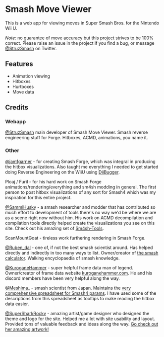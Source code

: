 # Smash Move Viewer
This is a web app for viewing moves in Super Smash Bros. for the Nintendo Wii U.

_Note:_ no guarantee of move accuracy but this project strives to be 100% correct. Please raise an issue in the project if you find a bug, or message [@StruzSmash](https://twitter.com/StruzSmash) on Twitter.

## Features
- Animation viewing
- Hitboxes
- Hurtboxes
- Move data

## Credits
### Webapp
[@StruzSmash](https://twitter.com/StruzSmash) main developer of Smash Move Viewer. Smash reverse engineering stuff for Forge. Hitboxes, ACMD, animations, you name it.

### Other
[@jam1garner](https://twitter.com/jam1garner) - for creating Smash Forge, which was integral in producing the hitbox visualizations. Also taught me everything I needed to get started doing Reverse Engineering on the WiiU using [DiiBugger](https://github.com/Kinnay/DiiBugger).

Ploaj / Furil - for his hard work on Smash Forge animations/rendering/everything and sm4sh modding in general. The first person to post hitbox visualizations of any sort for Smash4 which was my inspiration for this entire project.

[@SammiHusky](https://twitter.com/SammiHusky) - a smash researcher and modder that has contributed so much effort to development of tools there's no way we'd be where we are as a scene right now without him. His work on ACMD decompilation and compilation tools directly helped create the visualizations you see on this site. Check out his amazing set of [Sm4sh-Tools](https://github.com/Sammi-Husky/Sm4sh-Tools/).

ScanMountGoat - tireless work furthering rendering in Smash Forge.

[@Ruben\_dal](https://twitter.com/Ruben_dal) - one of, if not the best smash scientist around. Has helped directly and indirectly in too many ways to list. Owner/creator of [the smash calculator](http://rubendal.github.io/Sm4sh-Calculator/). Walking encyclopaedia of smash knowledge.

[@KuroganeHammer](https://twitter.com/KuroganeHammer) - super helpful frame data man of legend. Owner/creator of frame data website [kuroganehammer.com](http://kuroganehammer.com/Smash4). He and his discord members have been very helpful along the way.

[@Meshima_](https://twitter.com/Meshima_) - smash scientist from Japan. Maintains the [very comprehensive spreadsheet for Smash4 params](https://docs.google.com/spreadsheets/d/1FgOsGYfTD4nQo4jFGJ22nz5baU1xihT5lreNinY5nNQ). I have used some of the descriptions from this spreadsheet as tooltips to make reading the hitbox data easier.

[@SuperSharkRocky](https://twitter.com/SuperSharkRocky) - amazing artist/game designer who designed the theme and logo for the site. Helped me a lot with site usability and layout. Provided tons of valuable feedback and ideas along the way. [Go check out her amazing artwork!](http://supershark.studio/)
